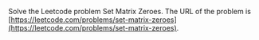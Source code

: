 Solve the Leetcode problem Set Matrix Zeroes.
The URL of the problem is [https://leetcode.com/problems/set-matrix-zeroes](https://leetcode.com/problems/set-matrix-zeroes).
